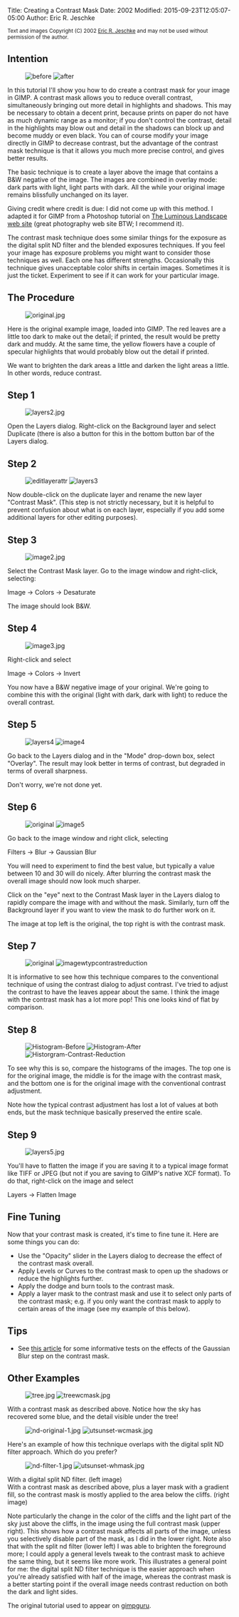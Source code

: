 Title: Creating a Contrast Mask
Date: 2002
Modified: 2015-09-23T12:05:07-05:00
Author: Eric R. Jeschke


<small>Text and images Copyright (C) 2002 [Eric R. Jeschke](mailto:ericNOSPAM@redskiesatnight.com) and may not be used without permission of the author.</small>

## Intention

<figure>
<img src='before.jpg' alt='before'/>
<img src='after.jpg' alt='after'/>
</figure>

In this tutorial I'll show you how to do create a contrast mask for your image in GIMP. A contrast mask allows you to reduce overall contrast, simultaneously bringing out more detail in highlights and shadows. This may be necessary to obtain a decent print, because prints on paper do not have as much dynamic range as a monitor; if you don't control the contrast, detail in the highlights may blow out and detail in the shadows can block up and become muddy or even black. You can of course modify your image directly in GIMP to decrease contrast, but the advantage of the contrast mask technique is that it allows you much more precise control, and gives better results.

The basic technique is to create a layer above the image that contains a B&W negative of the image. The images are combined in overlay mode: dark parts with light, light parts with dark. All the while your original image remains blissfully unchanged on its layer.

Giving credit where credit is due: I did not come up with this method. I adapted it for GIMP from a Photoshop tutorial on [The Luminous Landscape web site](http://www.luminous-landscape.com/) (great photography web site BTW; I recommend it).

The contrast mask technique does some similar things for the exposure as the digital split ND filter and the blended exposures techniques. If you feel your image has exposure problems you might want to consider those techniques as well. Each one has different strengths. Occasionally this technique gives unacceptable color shifts in certain images. Sometimes it is just the ticket. Experiment to see if it can work for your particular image.

## The Procedure

<figure>
<img src='original.jpg' alt='original.jpg'/>
</figure>

Here is the original example image, loaded into GIMP. The red leaves are a little too dark to make out the detail; if printed, the result would be pretty dark and muddy. At the same time, the yellow flowers have a couple of specular highlights that would probably blow out the detail if printed.

We want to brighten the dark areas a little and darken the light areas a little. In other words, reduce contrast.

## Step 1

<figure>
<img src='layers2.jpg' alt='layers2.jpg'/>
</figure>

Open the Layers dialog. Right-click on the Background layer and select Duplicate (there is also a button for this in the bottom button bar of the Layers dialog.

## Step 2

<figure>
<img src='editlayerattr.jpg' alt='editlayerattr'/>
<img src='layers3.jpg' alt='layers3' />
</figure>

Now double-click on the duplicate layer and rename the new layer "Contrast Mask". (This step is not strictly necessary, but it is helpful to prevent confusion about what is on each layer, especially if you add some additional layers for other editing purposes).

## Step 3

<figure>
<img src='image2.jpg' alt='image2.jpg'/>
</figure>

Select the Contrast Mask layer. Go to the image window and right-click, selecting: 
<div class="MenuCmd"><span>Image &rarr; Colors &rarr; Desaturate</span></div>

The image should look B&W.

## Step 4

<figure>
<img src='image3.jpg' alt='image3.jpg'/>
</figure>

Right-click and select 
<div class="MenuCmd"><span> Image &rarr; Colors &rarr; Invert</span></div>

You now have a B&W negative image of your original. We're going to combine this with the original (light with dark, dark with light) to reduce the overall contrast.

## Step 5

<figure>
<img src='layers4.jpg' alt='layers4'/>
<img src='image4.jpg' alt='image4' />
</figure>

Go back to the Layers dialog and in the "Mode" drop-down box, select "Overlay". The result may look better in terms of contrast, but degraded in terms of overall sharpness.  

Don't worry, we're not done yet.

## Step 6

<figure>
<img src='original.jpg' alt='original'/>
<img src='image5.jpg' alt='image5' />
</figure>


Go back to the image window and right click, selecting 

<div class="MenuCmd"><span class="filter">Filters &rarr; Blur &rarr; Gaussian Blur</span></div>

You will need to experiment to find the best value, but typically a value between 10 and 30 will do nicely. After blurring the contrast mask the overall image should now look much sharper.  

Click on the "eye" next to the Contrast Mask layer in the Layers dialog to rapidly compare the image with and without the mask. Similarly, turn off the Background layer if you want to view the mask to do further work on it.  

The image at top left is the original, the top right is with the contrast mask.

## Step 7

<figure>
<img src='contrastdialog.jpg' alt='original'/>
<img src='imagewtypcontrastreduction.jpg' alt='imagewtypcontrastreduction' />
</figure>

It is informative to see how this technique compares to the conventional technique of using the contrast dialog to adjust contrast. I've tried to adjust the contrast to have the leaves appear about the same. I think the image with the contrast mask has a lot more pop! This one looks kind of flat by comparison.

## Step 8

<figure>
<img src='histogram-before.jpg' alt='Histogram-Before'/>
<img src='histogram-after.jpg' alt='Histogram-After' />
<img src='histogram-typcontrastreduction.jpg' alt='Historgram-Contrast-Reduction' />
</figure>

To see why this is so, compare the histograms of the images. The top one is for the original image, the middle is for the image with the contrast mask, and the bottom one is for the original image with the conventional contrast adjustment.  

Note how the typical contrast adjustment has lost a lot of values at both ends, but the mask technique basically preserved the entire scale.

## Step 9

<figure>
<img src='layers5.jpg' alt='layers5.jpg'/>
</figure>

You'll have to flatten the image if you are saving it to a typical image format like TIFF or JPEG (but not if you are saving to GIMP's native XCF format). To do that, right-click on the image and select 

<div class="MenuCmd"><span class="filter">Layers &rarr; Flatten Image</span></div>

## Fine Tuning

Now that your contrast mask is created, it's time to fine tune it. Here are some things you can do:

*   Use the "Opacity" slider in the Layers dialog to decrease the effect of the contrast mask overall.
*   Apply Levels or Curves to the contrast mask to open up the shadows or reduce the highlights further.
*   Apply the dodge and burn tools to the contrast mask.
*   Apply a layer mask to the contrast mask and use it to select only parts of the contrast mask; e.g. if you only want the contrast mask to apply to certain areas of the image (see my example of this below).

## Tips

*   See [this article](http://www.vinberg.nu/photography/articles/contrast_masking.htm) for some informative tests on the effects of the Gaussian Blur step on the contrast mask.

## Other Examples

<figure>
<img src="{filename}tree.jpg" alt="tree.jpg"/>
<img src="{filename}treewcmask.jpg" alt="treewcmask.jpg"/>
</figure>

With a contrast mask as described above. Notice how the sky has recovered some blue, and the detail visible under the tree!

<figure>
<img src="{filename}nd-original-1.jpg" alt="nd-original-1.jpg"/>
<img src="{filename}utsunset-wcmask.jpg" alt="utsunset-wcmask.jpg"/>
</figure>

Here's an example of how this technique overlaps with the digital split ND filter approach. Which do you prefer?

<figure>
<img src="{filename}nd-filter-1.jpg" alt="nd-filter-1.jpg"/>
<img src="{filename}utsunset-whmask.jpg" alt="utsunset-whmask.jpg"/>
</figure>

With a digital split ND filter. (left image)  
With a contrast mask as described above, plus a layer mask with a gradient fill, so the contrast mask is mostly applied to the area below the cliffs. (right image)

Note particularly the change in the color of the cliffs and the light part of the sky just above the cliffs, in the image using the full contrast mask (upper right). This shows how a contrast mask affects all parts of the image, unless you selectively disable part of the mask, as I did in the lower right. Note also that with the split nd filter (lower left) I was able to brighten the foreground more; I could apply a general levels tweak to the contrast mask to achieve the same thing, but it seems like more work. This illustrates a general point for me: the digital split ND filter technique is the easier approach when you're already satisfied with half of the image, whereas the contrast mask is a better starting point if the overall image needs contrast reduction on both the dark and light sides.

The original tutorial used to appear on [gimpguru](https://web.archive.org/web/20141019034305/http://gimpguru.org/tutorials/contrastmask/).

